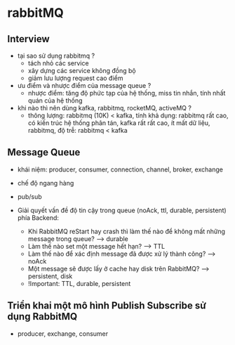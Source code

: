 # rabbitMQ

## Interview

- tại sao sử dụng rabbitmq ?
  - tách nhỏ các service
  - xây dựng các service không đồng bộ
  - giảm lưu lượng request cao điểm
- ưu điểm và nhược điểm của message queue ?
  - nhược điểm: tăng độ phức tạp của hệ thống, miss tin nhắn, tính nhất quán của hệ thống
- khi nào thì nên dùng kafka, rabbitmq, rocketMQ, activeMQ ?
  - thông lượng: rabbitmq (10K) < kafka, tính khả dụng: rabbitmq rất cao, có kiến trúc hệ thống phân tán, kafka rất rất cao, ít mất dữ liệu, rabbitmq, độ trễ: rabbitmq < kafka

## Message Queue

- khái niệm: producer, consumer, connection, channel, broker, exchange

- chế độ ngang hàng
- pub/sub

- Giải quyết vấn đề độ tin cậy trong queue (noAck, ttl, durable, persistent) phía Backend:
  - Khi RabbitMQ reStart hay crash thì làm thế nào để không mất những message trong queue? --> durable
  - Làm thế nào set một message hết hạn? --> TTL
  - Làm thế nào để xác định message đã được xử lý thành công? --> noAck
  - Một message sẽ được lấy ở cache hay disk trên RabbitMQ? --> persistent, disk
  - !Important: TTL, durable, persistent

## Triển khai một mô hình Publish Subscribe sử dụng RabbitMQ

- producer, exchange, consumer
